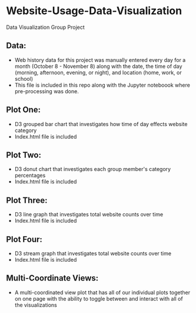 # Website-Usage-Data-Visualization
Data Visualization Group Project 

## Data:
* Web history data for this project was manually entered every day for a month (October 8 - November 8) along with the date, the time of day (morning, afternoon, evening, or night), and location (home, work, or school)
* This file is included in this repo along with the Jupyter noteboook where pre-processing was done.

## Plot One:
* D3 grouped bar chart that investigates how time of day effects website category
* Index.html file is included 

## Plot Two:
* D3 donut chart that investigates each group member's category percentages
* Index.html file is included

## Plot Three:
* D3 line graph that investigates total website counts over time
* Index.html file is included

## Plot Four:
* D3 stream graph that investigates total website counts over time
* Index.html file is included

## Multi-Coordinate Views:
* A multi-coordinated view plot that has all of our individual plots together on one page with the ability to toggle between and interact with all of the visualizations